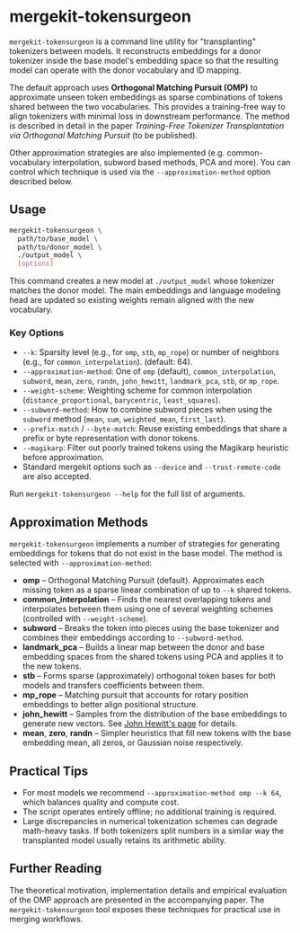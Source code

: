 # mergekit-tokensurgeon

`mergekit-tokensurgeon` is a command line utility for "transplanting" tokenizers between models. It reconstructs embeddings for a donor tokenizer inside the base model's embedding space so that the resulting model can operate with the donor vocabulary and ID mapping.

The default approach uses **Orthogonal Matching Pursuit (OMP)** to approximate unseen token embeddings as sparse combinations of tokens shared between the two vocabularies. This provides a training-free way to align tokenizers with minimal loss in downstream performance. The method is described in detail in the paper *Training-Free Tokenizer Transplantation via Orthogonal Matching Pursuit* (to be published).

Other approximation strategies are also implemented (e.g. common-vocabulary interpolation, subword based methods, PCA and more). You can control which technique is used via the `--approximation-method` option described below.

## Usage

```bash
mergekit-tokensurgeon \
  path/to/base_model \
  path/to/donor_model \
  ./output_model \
  [options]
```

This command creates a new model at `./output_model` whose tokenizer matches the donor model. The main embeddings and language modeling head are updated so existing weights remain aligned with the new vocabulary.

### Key Options

- `--k`: Sparsity level (e.g., for `omp`, `stb`, `mp_rope`) or number of neighbors (e.g., for `common_interpolation`). (default: 64).
- `--approximation-method`: One of `omp` (default), `common_interpolation`, `subword`, `mean`, `zero`, `randn`, `john_hewitt`, `landmark_pca`, `stb`, or `mp_rope`.
- `--weight-scheme`: Weighting scheme for common interpolation (`distance_proportional`, `barycentric`, `least_squares`).
- `--subword-method`: How to combine subword pieces when using the `subword` method (`mean`, `sum`, `weighted_mean`, `first_last`).
- `--prefix-match` / `--byte-match`: Reuse existing embeddings that share a prefix or byte representation with donor tokens.
- `--magikarp`: Filter out poorly trained tokens using the Magikarp heuristic before approximation.
- Standard mergekit options such as `--device` and `--trust-remote-code` are also accepted.

Run `mergekit-tokensurgeon --help` for the full list of arguments.

## Approximation Methods

`mergekit-tokensurgeon` implements a number of strategies for generating embeddings for tokens that do not exist in the base model. The method is selected with `--approximation-method`:

- **omp** – Orthogonal Matching Pursuit (default). Approximates each missing token as a sparse linear combination of up to `--k` shared tokens.
- **common_interpolation** – Finds the nearest overlapping tokens and interpolates between them using one of several weighting schemes (controlled with `--weight-scheme`).
- **subword** – Breaks the token into pieces using the base tokenizer and combines their embeddings according to `--subword-method`.
- **landmark_pca** – Builds a linear map between the donor and base embedding spaces from the shared tokens using PCA and applies it to the new tokens.
- **stb** – Forms sparse (approximately) orthogonal token bases for both models and transfers coefficients between them.
- **mp_rope** – Matching pursuit that accounts for rotary position embeddings to better align positional structure.
- **john_hewitt** – Samples from the distribution of the base embeddings to generate new vectors. See [John Hewitt's page](https://www.cs.columbia.edu/~johnhew/vocab-expansion.html) for details.
- **mean**, **zero**, **randn** – Simpler heuristics that fill new tokens with the base embedding mean, all zeros, or Gaussian noise respectively.

## Practical Tips

- For most models we recommend `--approximation-method omp --k 64`, which balances quality and compute cost.
- The script operates entirely offline; no additional training is required.
- Large discrepancies in numerical tokenization schemes can degrade math-heavy tasks. If both tokenizers split numbers in a similar way the transplanted model usually retains its arithmetic ability.

## Further Reading

The theoretical motivation, implementation details and empirical evaluation of the OMP approach are presented in the accompanying paper. The `mergekit-tokensurgeon` tool exposes these techniques for practical use in merging workflows.
